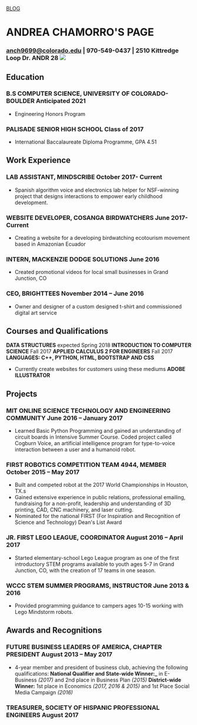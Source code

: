 [BLOG](https://achamorr.github.io/blog/)

<script>
  (function (w,i,d,g,e,t,s) {w[d] = w[d]||[];t= i.createElement(g);
    t.async=1;t.src=e;s=i.getElementsByTagName(g)[0];s.parentNode.insertBefore(t, s);
  })(window, document, '_gscq','script','//widgets.getsitecontrol.com/131342/script.js');
</script>


# ANDREA CHAMORRO'S PAGE

### anch9699@colorado.edu | 970-549-0437 | 2510 Kittredge Loop Dr. ANDR 28             ![](https://achamorr.github.io/eportfolio/22.JPG)

## Education
### B.S COMPUTER SCIENCE, UNIVERSITY OF COLORADO- BOULDER 	Anticipated 2021
-	Engineering Honors Program
### PALISADE SENIOR HIGH SCHOOL	Class of 2017
-	International Baccalaureate Diploma Programme, GPA 4.51

## Work Experience	

### LAB ASSISTANT, MINDSCRIBE	October 2017- Current
-	Spanish algorithm voice and electronics lab helper for NSF-winning project that designs interactions to empower early childhood development. 
### WEBSITE DEVELOPER, COSANGA BIRDWATCHERS	June 2017- Current
-	Creating a website for a developing birdwatching ecotourism movement based in Amazonian Ecuador
### INTERN, MACKENZIE DODGE SOLUTIONS 	June 2016
-	Created promotional videos for local small businesses in Grand Junction, CO
### CEO, BRIGHTTEES 	November 2014 – June 2016
-	Owner and designer of a custom designed t-shirt and commissioned digital art service

## Courses and Qualifications	

**DATA STRUCTURES**	                                                                                                expected Spring 2018
**INTRODUCTION TO COMPUTER SCIENCE**                                                                                           Fall 2017
**APPLIED CALCULUS 2 FOR ENGINEERS**                                                                                           Fall 2017
**LANGUAGES: C++, PYTHON, HTML, BOOTSTRAP AND CSS**	
-	Currently create websites for customers using these mediums
**ADOBE ILLUSTRATOR**

## Projects	

### MIT ONLINE SCIENCE TECHNOLOGY AND ENGINEERING COMMUNITY 	June 2016 – January 2017
-	Learned Basic Python Programming and gained an understanding of circuit boards in Intensive Summer Course. Coded project called Cogburn Voice, an artificial intelligence program for type-to-voice interaction between a user and a humanoid robot.
### FIRST ROBOTICS COMPETITION TEAM 4944, MEMBER	October 2015 – May 2017
-	Built and competed robot at the 2017 World Championships in Houston, TX.s
-	 Gained extensive experience in public relations, professional emailing, fundraising for a non-profit, leadership and understanding of 3D printing, CAD, CNC machinery, and laser cutting.
-	Nominated for the national FIRST (For Inspiration and Recognition of Science and Technology) Dean's List Award
### JR. FIRST LEGO LEAGUE, COORDINATOR 	August 2016 – April 2017
-	Started elementary-school Lego League program as one of the first introductory STEM programs available to youth ages 5-7 in Grand Junction, CO, with the creation of 17 teams in one season. 
### WCCC STEM SUMMER PROGRAMS, INSTRUCTOR 	 June 2013 & 2016
-	Provided programming guidance to campers ages 10-15 working with Lego Mindstorm robots.

## Awards and Recognitions	

### FUTURE BUSINESS LEADERS OF AMERICA, CHAPTER PRESIDENT 	August 2013 – May 2017
-	4-year member and president of business club, achieving the following qualifications: 
    **National Qualifier and State-wide Winner:_** in E-Business _(2017)_ and 2nd place in Business Plan _(2015)_
    **District-wide Winner:** 1st place in Economics _(2017, 2016 & 2015)_ and 1st Place Social Media Campaign _(2016)_
### TREASURER, SOCIETY OF HISPANIC PROFESSIONAL ENGINEERS August 2017


